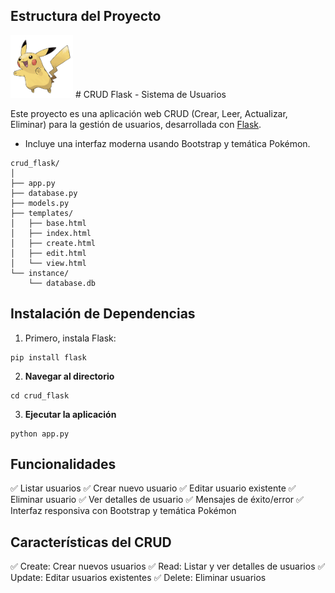 
## Estructura del Proyecto
<img src="https://raw.githubusercontent.com/PokeAPI/sprites/master/sprites/pokemon/other/official-artwork/25.png" alt="Pikachu" width="100">
# CRUD Flask - Sistema de Usuarios

Este proyecto es una aplicación web CRUD (Crear, Leer, Actualizar, Eliminar) para la gestión de usuarios, desarrollada con [Flask](https://flask.palletsprojects.com/).
* Incluye una interfaz moderna usando Bootstrap y temática Pokémon.

```
crud_flask/
│
├── app.py
├── database.py
├── models.py
├── templates/
│   ├── base.html
│   ├── index.html
│   ├── create.html
│   ├── edit.html
│   └── view.html
└── instance/
    └── database.db
```
## **Instalación de Dependencias**
1. Primero, instala Flask:

```
pip install flask
```
2. **Navegar al directorio**

```
cd crud_flask
```
3. **Ejecutar la aplicación**

```
python app.py
```

## Funcionalidades

✅ Listar usuarios
✅ Crear nuevo usuario
✅ Editar usuario existente
✅ Eliminar usuario
✅ Ver detalles de usuario
✅ Mensajes de éxito/error
✅ Interfaz responsiva con Bootstrap y temática Pokémon

## **Características del CRUD**

✅ Create: Crear nuevos usuarios
✅ Read: Listar y ver detalles de usuarios
✅ Update: Editar usuarios existentes
✅ Delete: Eliminar usuarios
